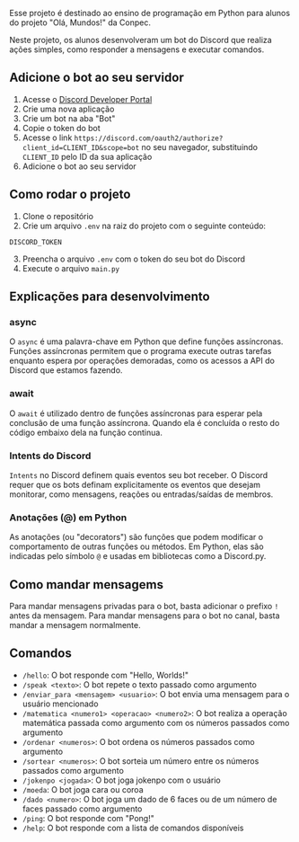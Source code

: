 Esse projeto é destinado ao ensino de programação em Python para alunos do projeto "Olá, Mundos!" da Conpec.

Neste projeto, os alunos desenvolveram um bot do Discord que realiza ações simples, como responder a mensagens e executar comandos.

## Adicione o bot ao seu servidor
1. Acesse o [Discord Developer Portal](https://discord.com/developers/applications)
2. Crie uma nova aplicação
3. Crie um bot na aba "Bot"
4. Copie o token do bot
5. Acesse o link `https://discord.com/oauth2/authorize?client_id=CLIENT_ID&scope=bot` no seu navegador, substituindo `CLIENT_ID` pelo ID da sua aplicação
6. Adicione o bot ao seu servidor

## Como rodar o projeto
1. Clone o repositório
2. Crie um arquivo `.env` na raiz do projeto com o seguinte conteúdo:
```
DISCORD_TOKEN
```
3. Preencha o arquivo `.env` com o token do seu bot do Discord
4. Execute o arquivo `main.py`

## Explicações para desenvolvimento
### async
O `async` é uma palavra-chave em Python que define funções assíncronas. Funções assíncronas permitem que o programa execute outras tarefas enquanto espera por operações demoradas, como os acessos a API do Discord que estamos fazendo.

### await
O `await` é utilizado dentro de funções assíncronas para esperar pela conclusão de uma função assíncrona. Quando ela é concluída o resto do código embaixo dela na função continua.

### Intents do Discord
`Intents` no Discord definem quais eventos seu bot receber. O Discord requer que os bots definam explicitamente os eventos que desejam monitorar, como mensagens, reações ou entradas/saídas de membros.

### Anotações (@) em Python 
As anotações (ou "decorators") são funções que podem modificar o comportamento de outras funções ou métodos. Em Python, elas são indicadas pelo símbolo `@` e usadas em bibliotecas como a Discord.py.


## Como mandar mensagems
Para mandar mensagens privadas para o bot, basta adicionar o prefixo `!` antes da mensagem.
Para mandar mensagens para o bot no canal, basta mandar a mensagem normalmente.

## Comandos
- `/hello`: O bot responde com "Hello, Worlds!"
- `/speak <texto>`: O bot repete o texto passado como argumento
- `/enviar_para <mensagem> <usuario>`: O bot envia uma mensagem para o usuário mencionado
- `/matematica <numero1> <operacao> <numero2>`: O bot realiza a operação matemática passada como argumento com os números passados como argumento
- `/ordenar <numeros>`: O bot ordena os números passados como argumento
- `/sortear <numeros>`: O bot sorteia um número entre os números passados como argumento
- `/jokenpo <jogada>`: O bot joga jokenpo com o usuário
- `/moeda`: O bot joga cara ou coroa
- `/dado <numero>`: O bot joga um dado de 6 faces ou de um número de faces passado como argumento
- `/ping`: O bot responde com "Pong!"
- `/help`: O bot responde com a lista de comandos disponíveis
